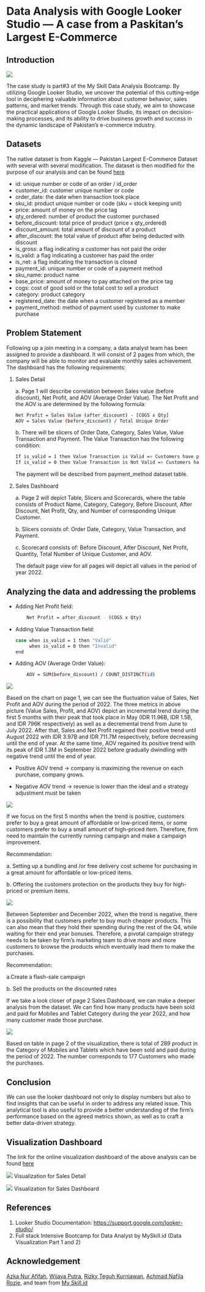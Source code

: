 # Data Analysis with Google Looker Studio — A case from a Paskitan’s Largest E-Commerce

## Introduction
![](Looker.png)

The case study is part#3 of the My Skill Data Analysis Bootcamp. By utilizing Google Looker Studio, we uncover the potential of this cutting-edge tool in deciphering valuable information about customer behavior, sales patterns, and market trends. Through this case study, we aim to showcase the practical applications of Google Looker Studio, its impact on decision-making processes, and its ability to drive business growth and success in the dynamic landscape of Pakistan’s e-commerce industry.

## Datasets
The native dataset is from Kaggle — Pakistan Largest E-Commerce Dataset with several with several modification. The dataset is then modified for the purpose of our analysis and can be found [here](https://docs.google.com/spreadsheets/d/1xgM2RfgjL4KSFSzZCL98ryw653_-9cYLCt_iypV6OyQ/edit?usp=sharing)
- id: unique number or code of an order / id_order
- customer_id: customer unique number or code
- order_date: the date when transaction took place
- sku_id: product unique number or code (sku = stock keeping unit)
- price: amount of money on the price tag
- qty_ordered: number of product the customer purchased
- before_discount: total price of product (price x qty_ordered)
- discount_amount: total amount of discount of a product
- after_discount: the total value of product after being deducted with discount
- is_gross: a flag indicating a customer has not paid the order
- is_valid: a flag indicating a customer has paid the order
- is_net: a flag indicating the transaction is closed
- payment_id: unique number or code of a payment method
- sku_name: product name
- base_price: amount of money to pay attached on the price tag
- cogs: cost of good sold or the total cost to sell a product
- category: product category
- registered_date: the date when a customer registered as a member
- payment_method: method of payment used by customer to make purchase

## Problem Statement
Following up a join meeting in a company, a data analyst team has been assigned to provide a dashboard. It will consist of 2 pages from which, the company will be able to monitor and evaluate monthly sales achievement. The dashboard has the following requirements:
1. Sales Detail

   a. Page 1 will describe correlation between Sales value (before discount), Net Profit, and AOV (Average Order Value). The Net Profit and the AOV is are determined by the following formula:
      ```sh
      Net Profit = Sales Value (after_discount) - [COGS x Qty]
      AOV = Sales Value (before_discount) / Total Unique Order
      ```
      
   b. There will be slicers of Order Date, Category, Sales Value, Value Transaction and Payment. The Value Transaction has the following condition:
      ```sh
      If is_valid = 1 then Value Transaction is Valid => Customers have paid
      If is_valid = 0 then Value Transaction is Not Valid => Customers have not paid
      ```

   The payment will be described from payment_method dataset table.
3. Sales Dashboard

   a. Page 2 will depict Table, Slicers and Scorecards, where the table consists of Product Name, Category, Category, Before Discount, After Discount, Net Profit, Qty, and Number of corresponding Unique Customer.

   b. Slicers consists of: Order Date, Category, Value Transaction, and Payment.

   c. Scorecard consists of: Before Discount, After Discount, Net Profit, Quantity, Total Number of Unique Customer, and AOV.

   The default page view for all pages will depict all values in the period of year 2022.

## Analyzing the data and addressing the problems
- Adding Net Profit field:
  ```sh
      Net Profit = after_discount - (COGS x Qty)
  ```
  
  
- Adding Value Transaction field:
  ```sh
  case when is_valid = 1 then "Valid"
       when is_valid = 0 then "Invalid"
  end
  ```
  
- Adding AOV (Average Order Value):
  ```sh
      AOV = SUM(before_discount) / COUNT_DISTINCT(id)
  ```


![](Jan2Dec.png)


Based on the chart on page 1, we can see the fluctuation value of Sales, Net Profit and AOV during the period of 2022. The three metrics in above picture (Value Sales, Profit, and AOV) depict an incremental trend during the first 5 months with their peak that took place in May (IDR 11.96B, IDR 1.5B, and IDR 796K respectively) as well as a decremental trend from June to July 2022. After that, Sales and Net Profit regained their positive trend until August 2022 with IDR 3.97B and IDR 711.7M respectively, before decreasing until the end of year. At the same time, AOV regained its positive trend with its peak of IDR 1.3M in September 2022 before gradually dwindling with negative trend until the end of year. 

- Positive AOV trend → company is maximizing the revenue on each purchase, company grows.

- Negative AOV trend → revenue is lower than the ideal and a strategy adjustment must be taken


![](Jan2May.png)


If we focus on the first 5 months when the trend is positive, customers prefer to buy a great amount of affordable or low-priced items, or some customers prefer to buy a small amount of high-priced item. Therefore, firm need to maintain the currently running campaign and make a campaign improvement.

Recommendation:

a. Setting up a bundling and /or free delivery cost scheme for purchasing in a great amount for affordable or low-priced items.

b. Offering the customers protection on the products they buy for high-priced or premium items.


![](Sep2Dec.png)


Between September and December 2022, when the trend is negative, there is a possibility that customers prefer to buy much cheaper products. This can also mean that they hold their spending during the rest of the Q4, while waiting for their end year bonuses. Therefore, a pivotal campaign strategy needs to be taken by firm’s marketing team to drive more and more customers to browse the products which eventually lead them to make the purchases.

Recommendation:

a.Create a flash-sale campaign

b. Sell the products on the discounted rates

If we take a look closer of page 2 Sales Dashboard, we can make a deeper analysis from the dataset. We can find how many products have been sold and paid for Mobiles and Tablet Category during the year 2022, and how many customer made those purchase.

![](P2.png)

Based on table in page 2 of the visualization, there is total of 289 product in the Category of Mobiles and Tablets which have been sold and paid during the period of 2022. The number corresponds to 177 Customers who made the purchases.

## Conclusion
We can use the looker dashboard not only to display numbers but also to find insights that can be useful in order to address any related issue. This analytical tool is also useful to provide a better understanding of the firm’s performance based on the agreed metrics shown, as well as to craft a better data-driven strategy.

## Visualization Dashboard
The link for the online visualization dashboard of the above analysis can be found [here](https://lookerstudio.google.com/reporting/6d1e538c-2b0d-487b-bc9b-f7b4dd6eebd4)


 ![](Viz1.png)
 Visualization for Sales Detail


 ![](Viz2.png)
 Visualization for Sales Dashboard

 ## References
 1. Looker Studio Documentation: https://support.google.com/looker-studio/
 2. Full stack Intensive Bootcamp for Data Analyst by MySkill.id (Data Visualization Part 1 and 2)

 ## Acknowledgement
 [Azka Nur Afifah](https://www.linkedin.com/in/azkanuraf/), [Wijaya Putra](https://www.linkedin.com/in/wijaya-putra-0780a3135/), [Rizky Teguh Kurniawan](https://www.linkedin.com/in/rizkitk/), [Achmad Nafila Rozie](https://www.linkedin.com/in/achmadrozie/), and team from [My Skill.id](https://myskill.id)


